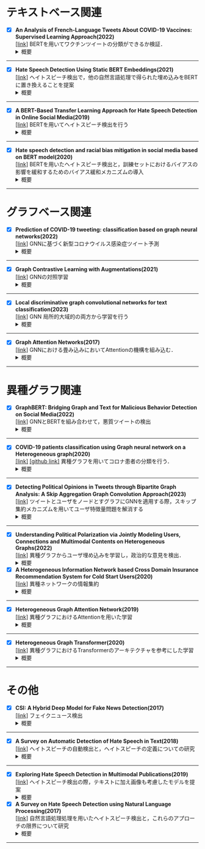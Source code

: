 # テキストベース関連
- [x] **An Analysis of French-Language Tweets About COVID-19 Vaccines: Supervised Learning Approach(2022)**  
   [[link]](https://medinform.jmir.org/2022/5/e37831)
   BERTを用いてワクチンツイートの分類ができるか検証．
   <details><summary>概要</summary><div>
    ワクチン関連のツイートの特徴として，賛成反対いがいにも，曖昧，皮肉，無関係といったツイートが多くありこれらもうまく分類できるかどうかを検証．CamemBERT というフランス語BERTモデルを微調整して使用．ツイートは，(1) 賛成 反対 中立， (2) コンテンツの種類 (科学的，政治的，社会的，またはワクチン接種の状況) に分類．(1)の分類は困難，(2)の分類は(1)よりかは高いがまずまずの結果に．そこで，ツイート本文が170文字以上のものに限定して再度実験を行うと，結果が改善された．コメント：ツイートのラベル参考になりそう．ちなみにラベル付けは手動で行っていた．
--- 
- [x] **Hate Speech Detection Using Static BERT Embeddings(2021)**  
   [[link]](https://arxiv.org/abs/2106.15537)
   ヘイトスピーチ検出で，他の自然言語処理で得られた埋め込みをBERTに置き換えることを提案
   <details><summary>概要</summary><div>
   ETHOSヘイトスピーチ検出データセットを使用し，単語埋め込み(fastText(FT)，GloVe(GV)，またはFT+GVをBERT埋め込みで置き換えまたは統合することによって，ヘイトスピーチ検出分類器のパフォーマンスを分析．実験の結果，単語埋め込みとしてFT，GV，またはFT+GVを使用する場合と比較して，BERTを使用した場合の方がパフォーマンスが優れていることを確認．
--- 
- [x] **A BERT-Based Transfer Learning Approach for Hate Speech Detection in Online Social Media(2019)**  
   [[link]](https://arxiv.org/abs/1910.12574)
   BERTを用いてヘイトスピーチ検出を行う
   <details><summary>概要</summary><div>
   BERTベースのヘイトスピーチ検出の先駆けになるような研究．ヘイトスピーチ検出にBERTに基づく新しい転移学習アプローチを導入．特に，転移学習に基づく新しい微調整方法を使用して，ソーシャルメディアコンテンツ内の憎悪に満ちたコンテキストをキャプチャするBERTの機能を調査．提案したアプローチを評価するためにTwitterの公に利用可能なデータセットを使用した実験結果では，このソリューションが既存のアプローチと比較して，精度とリコールの点でかなりのパフォーマンスを得ることを示した．
--- 
- [x] **Hate speech detection and racial bias mitigation in social media based on BERT model(2020)**  
   [[link]](https://arxiv.org/abs/2008.06460)
   BERTを用いたヘイトスピーチ検出と，訓練セットにおけるバイアスの影響を緩和するためのバイアス緩和メカニズムの導入
   <details><summary>概要</summary><div>
   先程の「BERTを用いたヘイトスピーチ検出」の改善手法．訓練された分類器から生じるバイアスについて問題視．まず，BERTと呼ばれる既存の事前訓練済み言語モデルに基づくヘイトスピーチ検出のための転移学習アプローチを導入し，Twitter上の人種差別，性差別，憎悪または攻撃的なコンテンツに注釈を付けた2つの公に利用可能なデータセットで提案モデルを評価．次に，ヘイトスピーチ検出タスクにおけるバイアス緩和メカニズムを導入して，事前訓練済みBERTベースモデルの微調整中に訓練セットにおけるバイアスの影響を緩和する．
--- 
# グラフベース関連
- [x] **Prediction of COVID-19 tweeting: classification based on graph neural networks(2022)**  
   [[link]](https://ieeexplore.ieee.org/abstract/document/9803426)
   GNNに基づく新型コロナウイルス感染症ツイート予測
   <details><summary>概要</summary><div>
    あるユーザが，今後コロナ関連のツイートをするかどうかを予測するモデルを構築．特に，node2vecを使用し，ユーザのフォロワーネットワークから抽出された特性のベクトルとしてユーザをモデル化している．
---
- [x] **Graph Contrastive Learning with Augmentations(2021)**  
   [[link]](https://arxiv.org/abs/2010.13902)
   GNNの対照学習
   <details><summary>概要</summary><div>
    対照学習の概念をGNNに適用．Graph Contrastive Learning（GCL）としている．グラフにおける不変表現の学習を促進させることが目的であり，実験により汎化性と頑健性が示された．拡張に関してはノードやエッジの削除，追加などが挙げられており，もう少し検討が必要な模様
---
- [x] **Local discriminative graph convolutional networks for text classification(2023)**  
   [[link]](https://link.springer.com/article/10.1007/s00530-023-01112-y)
   GNN 局所的大域的の両方から学習を行う
   <details><summary>概要</summary><div>
    従来のテキスト分類GNNの問題点として，正解ラベルと予測ラベルの適合度にのみ着目している点が挙げられる．つまり，グラフが暗黙的に符号化する局所的なクラス内多様性と局所的なクラス間類似性を無視しているといえる．テキスト分類の精度をより向上させるためには，クラス内とクラス間の両方の多様体構造を考慮することが重要となっている．そこで本論文では局所識別グラフ畳み込みネットワーク(LDGCN)を提案する．テキストデータの局所クラス間散布行列と局所クラス内散布行列を構築し，新しいLDGCNの特徴空間では，同じクラスのテキストは互いに密接にマッピングされ，異なるクラスのテキストはできるだけ離れてマッピングされるよう学習を行う．
---
- [x] **Graph Attention Networks(2017)**  
   [[link]](https://arxiv.org/abs/1710.10903)
   GNNにおける畳み込みにおいてAttentionの機構を組み込む．
   <details><summary>概要</summary><div>
    GCNにおける畳み込みで，近傍ソースノードの重要性を推定するAttention演算子，近傍ソースノードの情報を抽出するMessage演算子，Attention演算子とMessage演算子の積から全近傍情報を集約するAggregate演算子の計3つの演算子から，各近傍ソースノードのAttentionを考慮した学習を行い，重要なソースノードの情報をより集約するようなメカニズムを確率
---
# 異種グラフ関連
 - [x] **GraphBERT: Bridging Graph and Text for Malicious Behavior Detection on Social Media(2022)**  
   [[link]](https://ieeexplore.ieee.org/document/10027673)
GNNとBERTを組み合わせて，悪質ツイートの検出
   <details><summary>概要</summary><div>
   ツイートの情報(ハッシュタグやエンティティなど)を，ツイートノードと情報ノードでエッジを形成し異種グラフで表現．これでグラフベースの関係情報を得る．この情報とBERTを組み合わせて悪質ツイート，ユーザの分類を行う．BERT単体，またはBERT+CNN や BERT+LSTMの手法よりも良い結果に．つまり，GNNから有用な構造情報を取得できているということに
---
- [x] **COVID-19 patients classification using Graph neural network on a Heterogeneous graph(2020)**  
   [[link]](https://www.dbpia.co.kr/journal/articleDetail?nodeId=NODE10506109)
   [[github link]](https://github.com/KienMN/COVID-19-in-Korea-graph)
   異種グラフを用いてコロナ患者の分類を行う．
   <details><summary>概要</summary><div>
   コロナ患者と，患者の住む市，市のある県などをノードとして異種グラフを作成．GNNより患者の感染症例を分類．複雑なアプローチを施したが結果は改善されず．つまり，今回作成した異種グラフではニューラルネットワークの学習が困難だった．原因としてはクラスの不均衡さ，不十分な特徴量が考えられる．感染者の居住地情報が感染症例の分類に役立つと考えていたが，その情報のみでは不十分だった模様．データセットの改善や強力なGNNが解決策となると考えられる．
---
- [x] **Detecting Political Opinions in Tweets through Bipartite Graph Analysis: A Skip Aggregation Graph Convolution Approach(2023)**  
   [[link]](https://arxiv.org/abs/2304.11367)
   ツイートとユーザをノードとすグラフにGNNを適用する際，スキップ集約メカニズムを用いてユーザ特徴量問題を解消する
   <details><summary>概要</summary><div>
    ツイート中の政治的意見を検出するために，ユーザーの投稿とリツイートの行動に基づいてユーザーとツイートの二部グラフを構築し，GNNベースのノード分類問題に変換する．GNNを適用する際，ツイート表現を学習するために，新しいスキップ集約メカニズムを提案する．グラフを構築する際，ツイートノードはBERTを用いて初期特徴量を設定することができるが，ユーザノードはテキストではないため初期特徴量を設定することができない．そこで，ツイート表現を学習する際に2近傍先のノード，つまりユーザノードをスキップしたツイートノードの特徴量から学習を行うことで，先ほどの問題を解決する．
---
- [x] **Understanding Political Polarization via Jointly Modeling Users, Connections and Multimodal Contents on Heterogeneous Graphs(2022)**  
   [[link]](https://dl.acm.org/doi/abs/10.1145/3503161.3547898)
   異種グラフからユーザ埋め込みを学習し，政治的な意見を検出．
   <details><summary>概要</summary><div>
    最終的にはその結果から政治的偏向の理解を深めることが目的.コンテンツ(ツイート)のみでなく，ユーザとツイートがエッジで結ばれた異種グラフを作成．ユーザノードの初期特徴量はフォローフォロワー数やプロフィール文，ツイートノードはテキスト情報と投稿したユーザ情報から算出．この異種グラフにGNNを適用し政治的偏向の理解に有効なembeddingを得る．同種のGNNフレームワークを凌駕する精度でユーザー埋め込みを学習．
- [x] **A Heterogeneous Information Network based Cross Domain Insurance Recommendation System for Cold Start Users(2020)**  
   [[link]](https://arxiv.org/abs/2007.15293)
   異種ネットワークの情報集約
   <details><summary>概要</summary><div>
    ユーザへの保険推薦のための，異種情報ネットワークに基づくクロスドメイン推薦．
    推薦のために，3つのレベル（関係，ノード，意味）の注意集約(attention aggregation)を採用し，ユーザーと保険商品の表現を得る．具体的には，まず1ホップ異種隣接を集約するための関係的注意を提案する．これは，異なる1ホップ近傍間で同じ集計関数を使用するのではなく，関係の種類ごとに特定の集計関数を学習する．次にメタパスに基づく隣接を集約するためのノード注意，メタパスに基づく隣接集合を集約するための意味的注意を提案する．(メタパスが異なれば，意味も異なるという考えに基づき，メタパスにに基づく隣接の定義を与えている)最後に，関係的注意の集約と意味的注意の集約の結果を元のノード埋め込みに集約し，ノード表現を更新する．
---
- [x] **Heterogeneous Graph Attention Network(2019)**  
   [[link]](https://arxiv.org/abs/1903.07293)
   異種グラフにおけるAttentionを用いた学習
   <details><summary>概要</summary><div>
   ノードとそのメタパスに基づく隣接ノードとの間の重要度を学習する「ノードレベルAttention」と，異なるメタパスの重要度を学習する「セマンティックレベルAttention」が存在する．ノードレベルAttentionでは，各メタパスごと(どのノードを基準に近傍を考えるか)の近傍ノードから，重要なノードを決定，つまり，(1)Aベースにおける近傍ノードのうち重要なもの(2)Dベースにおける近傍ノードのうち重要なものを決定する．そしてそれらの重要性を考慮して，ソースノードに情報を集約させる．「セマンティックレベルAttention」では，「ノードレベルAttention」で得られた各メタパスごとの重要ノードを考慮したソースノードのうち，それぞれのメタパスの重要性を決定する．以上のプロセスで，異種グラフの学習を行う．
---
- [x] **Heterogeneous Graph Transformer(2020)**  
   [[link]](https://arxiv.org/abs/2003.01332)
   異種グラフにおけるTransformerのアーキテクチャを参考にした学習
   <details><summary>概要</summary><div>
   異種グラフにおける学習において，Attentionを計算する際にTransformerのアーキテクチャを用いて異種グラフの各メタパス情報を考慮した学習を行う．具体的には，同種GNNであるGATにおけるAttentionを計算する際，Transformerのアーキテクチャを参考に各ソースノード，ターゲットノードの種類ごとに固有の表現空間に，Query,Keyとしてマッピングする．そして，GATにおけるMessageを計算する際，ターゲットノードの種類ごとに固有の表現空間に，Vakueとしてマッピングする．そうすることで，異種グラフにおける各メタパスごとに固有の表現空間を保持する．
---
# その他
- [x] **CSI: A Hybrid Deep Model for Fake News Detection(2017)**  
   [[link]](https://arxiv.org/abs/1703.06959)
   フェイクニュース検出
   <details><summary>概要</summary><div>
    フェイクニュースの自動検出の際に，Capture，Score，Integrateという3つのモジュールからモデルを提案する．Captureは，RNNを用いてニュース記事に対するユーザの時間的表現を取得，Scoreはユーザの行動に基づいてスコアを学習し，Integrateはこの2つのモジュールの統合を行い，出力で記事がFakeかどうかを判断．ユーザの特徴量は，ユーザについては，どの記事に関与したかに着目していた
---
- [x] **A Survey on Automatic Detection of Hate Speech in Text(2018)**  
   [[link]](https://dl.acm.org/doi/10.1145/3232676)
   ヘイトスピーチの自動検出と，ヘイトスピーチの定義についての研究
   <details><summary>概要</summary><div>
   テキスト中のヘイトスピーチの自動検出が過去数年にわたってどのように進化してきたかについての調査．最初に，SNSから他の媒体までの異なる状況におけるヘイトスピーチの概念を分析した．さらに，他文献に見られる分類のための例と規則を，それらの規則に賛成または反対する議論とともに提示した．批判的な見解としては，我々が文献に見られる他の視点よりも，ヘイトスピーチについてより包括的で一般的な定義を持っていることを指摘した．これは，インターネットやSNS上の微妙な形態の差別も発見されるべきであると提案するからである．我々の分析により，ヘイトスピーチをネットいじめ，暴言，差別，毒，炎上，過激主義，過激化と比較することが重要であると結論づけた．
---
- [x] **Exploring Hate Speech Detection in Multimodal Publications(2019)**  
   [[link]](https://arxiv.org/abs/1910.03814)
   ヘイトスピーチ検出の際，テキストに加え画像も考慮したモデルを提案
   <details><summary>概要</summary><div>
   本研究では，テキストと画像によって形成される投稿(Twitterなど)から大規模なデータセットを収集して注釈を付け，ヘイトスピーチ検出のためにテキストと視覚情報を共同で分析する異なるモデルを提案し，それらを単一モード検出と比較．定量的および定性的結果を提供し，提案されたタスクの課題を分析，結果としては，画像がヘイトスピーチ検出タスクに有用であっても，現在のマルチモーダルモデルはテキストのみを分析するモデルよりも優れていないことが分かった．
- [x] **A Survey on Hate Speech Detection using Natural Language Processing(2017)**  
   [[link]](https://aclanthology.org/W17-1101/)
   自然言語処理処理を用いたヘイトスピーチ検出と，これらのアプローチの限界について研究
   <details><summary>概要</summary><div>
   ヘイトスピーチの自動検出に関する調査．これらのタスクは通常，教師付き学習問題としてフレーム化される．テキストから得られた情報は，ヘイトスピーチの存在を示唆する唯一の手がかりではないかもしれないことを主張．メタ情報または他のモダリティからの情報(例えば，メッセージに添付された画像)によって補完することができると考えられる．多くの複雑な特徴の一般的な有効性について判断することは困難である．なぜなら，ほとんどの場合，それらは個々のデータセットでのみ評価され，そのほとんどは公に利用可能ではなく，特定の少数民族のいじめなどヘイトスピーチのサブタイプのみを扱うことが多いからである．
---



